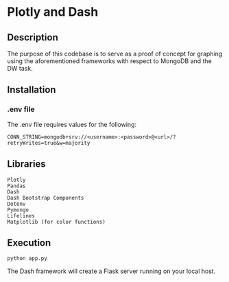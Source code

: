 # Plotly and Dash
## Description

The purpose of this codebase is to serve as a proof of concept for graphing using the aforementioned frameworks with respect to MongoDB and the DW task.
## Installation
### .env file

The .env file requires values for the following:


`CONN_STRING=mongodb+srv://<username>:<password>@<url>/?retryWrites=true&w=majority`

## Libraries
    Plotly
    Pandas
    Dash
    Dash Bootstrap Components
    Dotenv
    Pymongo
    Lifelines
    Matplotlib (for color functions)

## Execution
`python app.py`

The Dash framework will create a Flask server running on your local host.


